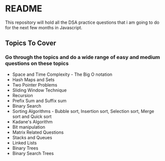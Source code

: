 # README

This repository will hold all the DSA practice questions that i am
going to do for the next few months in Javascript.

## Topics To Cover

### Go through the topics and do a wide range of easy and medium questions on these topics

- Space and Time Complexity - The Big O notation
- Hash Maps and Sets
- Two Pointer Problems
- Sliding Window Technique
- Recursion
- Prefix Sum and Suffix sum
- Binary Search
- Sorting Algorithms - Bubble sort, Insertion sort, Selection sort, Merge sort and Quick sort
- Kadane's Algorithm
- Bit manipulation
- Matrix Related Questions
- Stacks and Queues
- Linked Lists
- Binary Trees
- Binary Search Trees
